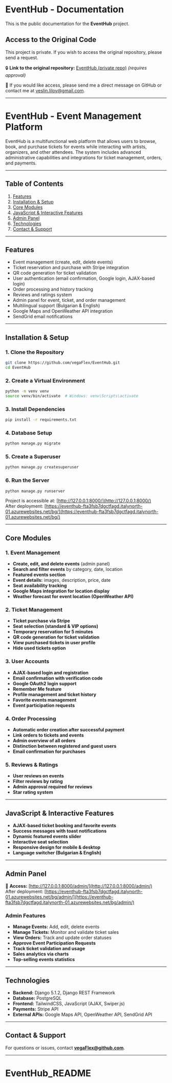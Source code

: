 # EventHub - Documentation

This is the public documentation for the **EventHub** project.

## Access to the Original Code
This project is private. If you wish to access the original repository, please send a request.

🔒 **Link to the original repository:** [EventHub (private repo)](https://github.com/vegaFlex/EventHub) *(requires approval)*

📩 If you would like access, please send me a direct message on GitHub or contact me at [veslin.lilov@gmail.com](mailto:veslin.lilov@gmail.com).


---

# EventHub - Event Management Platform

EventHub is a multifunctional web platform that allows users to browse, book, and purchase tickets for events while interacting with artists, organizers, and other attendees. The system includes advanced administrative capabilities and integrations for ticket management, orders, and payments.

---

## Table of Contents
1. [Features](#features)  
2. [Installation & Setup](#installation--setup)  
3. [Core Modules](#core-modules)  
4. [JavaScript & Interactive Features](#javascript--interactive-features)  
5. [Admin Panel](#admin-panel)  
6. [Technologies](#technologies)  
7. [Contact & Support](#contact--support)  

---

## Features
- Event management (create, edit, delete events)
- Ticket reservation and purchase with Stripe integration
- QR code generation for ticket validation
- User authentication (email confirmation, Google login, AJAX-based login)
- Order processing and history tracking
- Reviews and ratings system
- Admin panel for event, ticket, and order management
- Multilingual support (Bulgarian & English)
- Google Maps and OpenWeather API integration
- SendGrid email notifications

---

## Installation & Setup

### 1. Clone the Repository
```sh
git clone https://github.com/vegaFlex/EventHub.git
cd EventHub
```

### 2. Create a Virtual Environment
```sh
python -m venv venv
source venv/bin/activate  # Windows: venv\Scripts\activate
```

### 3. Install Dependencies
```sh
pip install -r requirements.txt
```

### 4. Database Setup
```sh
python manage.py migrate
```

### 5. Create a Superuser
```sh
python manage.py createsuperuser
```

### 6. Run the Server
```sh
python manage.py runserver
```

Project is accessible at: [http://127.0.0.1:8000/](http://127.0.0.1:8000/)  
After deployment: [https://eventhub-fta3fsb7dgctfagd.italynorth-01.azurewebsites.net/bg/](https://eventhub-fta3fsb7dgctfagd.italynorth-01.azurewebsites.net/bg/)  

---

## Core Modules

### 1. Event Management
- **Create, edit, and delete events** (admin panel)
- **Search and filter events** by category, date, location
- **Featured events section**
- **Event details:** images, description, price, date
- **Seat availability tracking**
- **Google Maps integration for location display**
- **Weather forecast for event location (OpenWeather API)**

### 2. Ticket Management
- **Ticket purchase via Stripe**
- **Seat selection (standard & VIP options)**
- **Temporary reservation for 5 minutes**
- **QR code generation for ticket validation**
- **View purchased tickets in user profile**
- **Hide used tickets option**

### 3. User Accounts
- **AJAX-based login and registration**
- **Email confirmation with verification code**
- **Google OAuth2 login support**
- **Remember Me feature**
- **Profile management and ticket history**
- **Favorite events management**
- **Event participation requests**

### 4. Order Processing
- **Automatic order creation after successful payment**
- **Link orders to tickets and events**
- **Admin overview of all orders**
- **Distinction between registered and guest users**
- **Email confirmation for purchases**

### 5. Reviews & Ratings
- **User reviews on events**
- **Filter reviews by rating**
- **Admin approval required for reviews**
- **Star rating system**

---

## JavaScript & Interactive Features
- **AJAX-based ticket booking and favorite events**
- **Success messages with toast notifications**
- **Dynamic featured events slider**
- **Interactive seat selection**
- **Responsive design for mobile & desktop**
- **Language switcher (Bulgarian & English)**

---

## Admin Panel

🔗 **Access:** [http://127.0.0.1:8000/admin/](http://127.0.0.1:8000/admin/)  
After deployment: [https://eventhub-fta3fsb7dgctfagd.italynorth-01.azurewebsites.net/bg/admin/](https://eventhub-fta3fsb7dgctfagd.italynorth-01.azurewebsites.net/bg/admin/)  

### Admin Features
- **Manage Events:** Add, edit, delete events
- **Manage Tickets:** Monitor and validate ticket sales
- **View Orders:** Track and update order statuses
- **Approve Event Participation Requests**
- **Track ticket validation and usage**
- **Sales analytics via charts**
- **Top-selling events statistics**

---

## Technologies
- **Backend:** Django 5.1.2, Django REST Framework
- **Database:** PostgreSQL
- **Frontend:** TailwindCSS, JavaScript (AJAX, Swiper.js)
- **Payments:** Stripe API
- **External APIs:** Google Maps API, OpenWeather API, SendGrid API

---

## Contact & Support
For questions or issues, contact **vegaFlex@github.com**.

---

# EventHub_README
